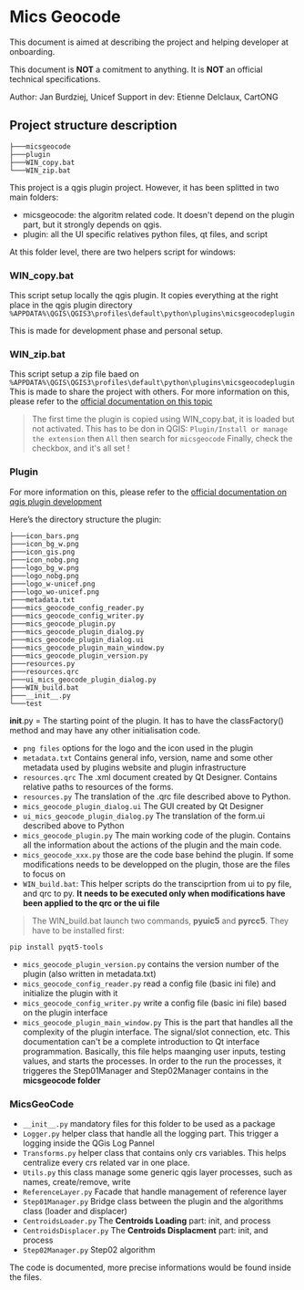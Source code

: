 # Mics Geocode

This document is aimed at describing the project and helping developer at onboarding.

This document is **NOT** a comitment to anything. It is **NOT** an official technical specifications.

Author: Jan Burdziej, Unicef
Support in dev: Etienne Delclaux, CartONG

## Project structure description

```
├───micsgeocode
├───plugin
├───WIN_copy.bat
└───WIN_zip.bat
```

This project is a qgis plugin project. However, it has been splitted in two main folders:

- micsgeocode: the algoritm related code. It doesn't depend on the plugin part, but it strongly depends on qgis.
- plugin: all the UI specific relatives python files, qt files, and script

At this folder level, there are two helpers script for windows:

### WIN_copy.bat

This script setup locally the qgis plugin. It copies everything at the right place in the qgis plugin directory
`%APPDATA%\QGIS\QGIS3\profiles\default\python\plugins\micsgeocodeplugin`

This is made for development phase and personal setup.

### WIN_zip.bat

This script setup a zip file baed on `%APPDATA%\QGIS\QGIS3\profiles\default\python\plugins\micsgeocodeplugin`
This is made to share the project with others.
For more information on this, please refer to the [official documentation on this topic](https://docs.qgis.org/3.16/fr/docs/user_manual/plugins/plugins.html#the-install-from-zip-tab)

> The first time the plugin is copied using WIN_copy.bat, it is loaded but not activated. This has to be don in QGIS:
> `Plugin/Install or manage the extension` then `All` then search for `micsgeocode`
> Finally, check the checkbox, and it's all set !

### Plugin

For more information on this, please refer to the [official documentation on qgis plugin development](https://docs.qgis.org/3.16/en/docs/pyqgis_developer_cookbook/plugins/plugins.html#writing-a-plugin)

Here’s the directory structure the plugin:

```
├───icon_bars.png
├───icon_bg_w.png
├───icon_gis.png
├───icon_nobg.png
├───logo_bg_w.png
├───logo_nobg.png
├───logo_w-unicef.png
├───logo_wo-unicef.png
├───metadata.txt
├───mics_geocode_config_reader.py
├───mics_geocode_config_writer.py
├───mics_geocode_plugin.py
├───mics_geocode_plugin_dialog.py
├───mics_geocode_plugin_dialog.ui
├───mics_geocode_plugin_main_window.py
├───mics_geocode_plugin_version.py
├───resources.py
├───resources.qrc
├───ui_mics_geocode_plugin_dialog.py
├───WIN_build.bat
├───__init__.py
└───test
```

**init**.py = The starting point of the plugin. It has to have the classFactory() method and may have any other initialisation code.

- `png files` options for the logo and the icon used in the plugin
- `metadata.txt` Contains general info, version, name and some other metadata used by plugins website and plugin infrastructure
- `resources.qrc` The .xml document created by Qt Designer. Contains relative paths to resources of the forms.
- `resources.py` The translation of the .qrc file described above to Python.
- `mics_geocode_plugin_dialog.ui` The GUI created by Qt Designer
- `ui_mics_geocode_plugin_dialog.py` The translation of the form.ui described above to Python
- `mics_geocode_plugin.py` The main working code of the plugin. Contains all the information about the actions of the plugin and the main code.
- `mics_geocode_xxx.py` those are the code base behind the plugin. If some modifications needs to be developped on the plugin, those are the files to focus on
- `WIN_build.bat`: This helper scripts do the transciprtion from ui to py file, and qrc to py.
  **It needs to be executed only when modifications have been applied to the qrc or the ui file**

> The WIN_build.bat launch two commands, **pyuic5** and **pyrcc5**. They have to be installed first:

```
pip install pyqt5-tools
```

- `mics_geocode_plugin_version.py` contains the version number of the plugin (also written in metadata.txt)
- `mics_geocode_config_reader.py` read a config file (basic ini file) and initialize the plugin with it
- `mics_geocode_config_writer.py` write a config file (basic ini file) based on the plugin interface
- `mics_geocode_plugin_main_window.py` This is the part that handles all the complexity of the plugin interface. The signal/slot connection, etc.
  This documentation can't be a complete introduction to Qt interface programmation.
  Basically, this file helps maanging user inputs, testing values, and starts the processes.
  In order to the run the processes, it triggeres the Step01Manager and Step02Manager contains in the **micsgeocode folder**

### MicsGeoCode

- `__init__.py` mandatory files for this folder to be used as a package
- `Logger.py` helper class that handle all the logging part. This trigger a logging inside the QGis Log Pannel
- `Transforms.py` helper class that contains only crs variables. This helps centralize every crs related var in one place.
- `Utils.py` this class manage some generic qgis layer processes, such as names, create/remove, write
- `ReferenceLayer.py` Facade that handle management of reference layer
- `Step01Manager.py` Bridge class between the plugin and the algorithms class (loader and displacer)
- `CentroidsLoader.py` The **Centroids Loading** part: init, and process
- `CentroidsDisplacer.py` The **Centroids Displacment** part: init, and process
- `Step02Manager.py` Step02 algorithm

The code is documented, more precise informations would be found inside the files.
